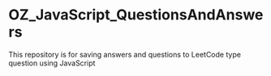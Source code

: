 # OZ_JavaScript_QuestionsAndAnswers
This repository is for saving answers and questions to LeetCode type question using JavaScript
